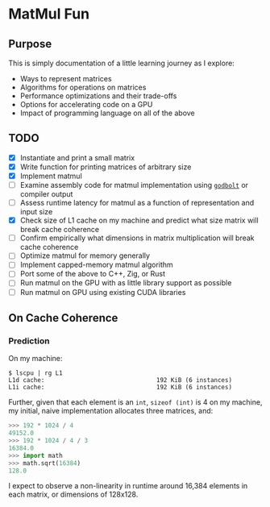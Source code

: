 # MatMul Fun

## Purpose

This is simply documentation of a little learning journey as I explore:

- Ways to represent matrices
- Algorithms for operations on matrices
- Performance optimizations and their trade-offs
- Options for accelerating code on a GPU
- Impact of programming language on all of the above

## TODO

- [x] Instantiate and print a small matrix
- [x] Write function for printing matrices of arbitrary size
- [x] Implement matmul
- [ ] Examine assembly code for matmul implementation using [`godbolt`](https://godbolt.org) or compiler output
- [ ] Assess runtime latency for matmul as a function of representation and input size
- [x] Check size of L1 cache on my machine and predict what size matrix will break cache coherence
- [ ] Confirm empirically what dimensions in matrix multiplication will break cache coherence
- [ ] Optimize matmul for memory generally
- [ ] Implement capped-memory matmul algorithm
- [ ] Port some of the above to C++, Zig, or Rust
- [ ] Run matmul on the GPU with as little library support as possible
- [ ] Run matmul on GPU using existing CUDA libraries

## On Cache Coherence

### Prediction

On my machine:

```shell
$ lscpu | rg L1
L1d cache:                               192 KiB (6 instances)
L1i cache:                               192 KiB (6 instances)
```

Further, given that each element is an `int`, `sizeof (int)` is 4 on my machine, my initial, naive
implementation allocates three matrices, and:

```python
>>> 192 * 1024 / 4
49152.0
>>> 192 * 1024 / 4 / 3
16384.0
>>> import math
>>> math.sqrt(16384)
128.0
```

I expect to observe a non-linearity in runtime around 16,384 elements in each matrix, or
dimensions of 128x128.
